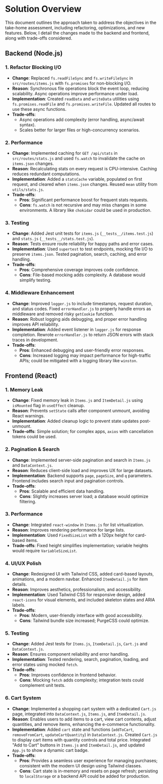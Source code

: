 # Solution Overview

This document outlines the approach taken to address the objectives in the take-home assessment, including refactoring, optimizations, and new features. Below, I detail the changes made to the backend and frontend, along with trade-offs considered.

## Backend (Node.js)

### 1. Refactor Blocking I/O

- **Change**: Replaced `fs.readFileSync` and `fs.writeFileSync` in `src/routes/items.js` with `fs.promises` for non-blocking I/O.
- **Reason**: Synchronous file operations block the event loop, reducing scalability. Async operations improve performance under load.
- **Implementation**: Created `readData` and `writeData` utilities using `fs.promises.readFile` and `fs.promises.writeFile`. Updated all routes to use these async functions.
- **Trade-offs**:
  - Async operations add complexity (error handling, async/await syntax).
  - Scales better for larger files or high-concurrency scenarios.

### 2. Performance

- **Change**: Implemented caching for `GET /api/stats` in `src/routes/stats.js` and used `fs.watch` to invalidate the cache on `items.json` changes.
- **Reason**: Recalculating stats on every request is CPU-intensive. Caching reduces redundant computations.
- **Implementation**: Added a `statsCache` variable, populated on first request, and cleared when `items.json` changes. Reused `mean` utility from `utils/stats.js`.
- **Trade-offs**:
  - **Pros**: Significant performance boost for frequent stats requests.
  - **Cons**: `fs.watch` is not recursive and may miss changes in some environments. A library like `chokidar` could be used in production.

### 3. Testing

- **Change**: Added Jest unit tests for `items.js` (`__tests__/items.test.js`) and `stats.js` (`__tests__/stats.test.js`).
- **Reason**: Tests ensure route reliability for happy paths and error cases.
- **Implementation**: Used `supertest` to test endpoints, mocking file I/O to preserve `items.json`. Tested pagination, search, caching, and error handling.
- **Trade-offs**:
  - **Pros**: Comprehensive coverage improves code confidence.
  - **Cons**: File-based mocking adds complexity. A database would simplify testing.

### 4. Middleware Enhancement

- **Change**: Improved `logger.js` to include timestamps, request duration, and status codes. Fixed `errorHandler.js` to properly handle errors as middleware and removed risky `getCookie` function.
- **Reason**: Robust logging aids debugging, and proper error handling improves API reliability.
- **Implementation**: Added event listener in `logger.js` for response completion. Rewrote `errorHandler.js` to return JSON errors with stack traces in development.
- **Trade-offs**:
  - **Pros**: Enhanced debugging and user-friendly error responses.
  - **Cons**: Increased logging may impact performance for high-traffic APIs; could be mitigated with a logging library like `winston`.

## Frontend (React)

### 1. Memory Leak

- **Change**: Fixed memory leak in `Items.js` and `ItemDetail.js` using `isMounted` flag in `useEffect` cleanup.
- **Reason**: Prevents `setState` calls after component unmount, avoiding React warnings.
- **Implementation**: Added cleanup logic to prevent state updates post-unmount.
- **Trade-offs**: Simple solution; for complex apps, `axios` with cancellation tokens could be used.

### 2. Pagination & Search

- **Change**: Implemented server-side pagination and search in `Items.js` and `DataContext.js`.
- **Reason**: Reduces client-side load and improves UX for large datasets.
- **Implementation**: Backend supports `page`, `pageSize`, and `q` parameters. Frontend includes search input and pagination controls.
- **Trade-offs**:
  - **Pros**: Scalable and efficient data handling.
  - **Cons**: Slightly increases server load; a database would optimize filtering.

### 3. Performance

- **Change**: Integrated `react-window` in `Items.js` for list virtualization.
- **Reason**: Improves rendering performance for large lists.
- **Implementation**: Used `FixedSizeList` with a 120px height for card-based items.
- **Trade-offs**: Fixed height simplifies implementation; variable heights would require `VariableSizeList`.

### 4. UI/UX Polish

- **Change**: Redesigned UI with Tailwind CSS, added card-based layouts, animations, and a modern navbar. Enhanced `ItemDetail.js` for item details.
- **Reason**: Improves aesthetics, professionalism, and accessibility.
- **Implementation**: Used Tailwind CSS for responsive design, added `react-icons` for visual elements, and included skeleton states and ARIA labels.
- **Trade-offs**:
  - **Pros**: Modern, user-friendly interface with good accessibility.
  - **Cons**: Tailwind bundle size increased; PurgeCSS could optimize.

### 5. Testing

- **Change**: Added Jest tests for `Items.js`, `ItemDetail.js`, `Cart.js` and `DataContext.js`.
- **Reason**: Ensures component reliability and error handling.
- **Implementation**: Tested rendering, search, pagination, loading, and error states using mocked `fetch`.
- **Trade-offs**:
  - **Pros**: Improves confidence in frontend behavior.
  - **Cons**: Mocking `fetch` adds complexity; integration tests could complement unit tests.

### 6. Cart System

- **Change**: Implemented a shopping cart system with a dedicated `Cart.js` page, integrated into `DataContext.js`, `Items.js`, and `ItemDetail.js`.
- **Reason**: Enables users to add items to a cart, view cart contents, adjust quantities, and remove items, enhancing the e-commerce functionality.
- **Implementation**: Added `cart` state and functions (`addToCart`, `removeFromCart`, `updateCartQuantity`) in `DataContext.js`. Created `Cart.js` to display cart items with quantity controls and total price. Integrated "Add to Cart" buttons in `Items.js` and `ItemDetail.js`, and updated `App.js` to show a dynamic cart badge.
- **Trade-offs**:
  - **Pros**: Provides a seamless user experience for managing purchases; consistent with the modern UI design using Tailwind classes.
  - **Cons**: Cart state is in-memory and resets on page refresh; persisting to `localStorage` or a backend API could be added for production.
